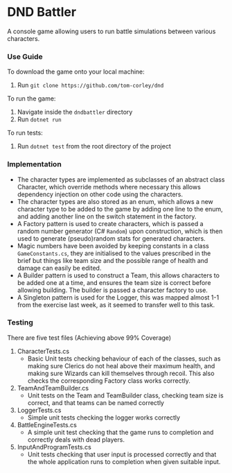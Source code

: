 # DND Battler

A console game allowing users to run battle simulations between various characters.

###  Use Guide
To download the game onto your local machine:
1. Run `git clone https://github.com/tom-corley/dnd`

To run the game:
1. Navigate inside the `dndbattler` directory
2. Run `dotnet run`

To run tests:
1. Run `dotnet test` from the root directory of the project

### Implementation

- The character types are implemented as subclasses of an abstract class Character, which override methods where necessary this allows dependency injection on other code using the characters.
- The character types are also stored as an enum, which allows a new character type to be added to the game by adding one line to the enum, and adding another line on the switch statement in the factory.
- A Factory pattern is used to create characters, which is passed a random number generator (C# `Random`) upon construction, which is then used to generate (pseudo)random stats for generated characters.
- Magic numbers have been avoided by keeping constants in a class `GameConstants.cs`, they are initialised to the values prescribed in the brief but things like team size and the possible range of health and damage can easily be edited.
- A Builder pattern is used to construct a Team, this allows characters to be added one at a time, and ensures the team size is correct before allowing building. The builder is passed a character factory to use.
- A Singleton pattern is used for the Logger, this was mapped almost 1-1 from the exercise last week, as it seemed to transfer well to this task.

### Testing

There are five test files (Achieving above 99% Coverage)
1. CharacterTests.cs
    - Basic Unit tests checking behaviour of each of the classes, such as making sure Clerics do not heal above their maximum health, and making sure Wizards can kill themselves through recoil. This also checks the corresponding Factory class works correctly.
2. TeamAndTeamBuilder.cs
    - Unit tests on the Team and TeamBuilder class, checking team size is correct, and that teams can be named correctly
3. LoggerTests.cs
    - Simple unit tests checking the logger works correctly
4. BattleEngineTests.cs
    - A simple unit test checking that the game runs to completion and correctly deals with dead players.
5. InputAndProgramTests.cs
    - Unit tests checking that user input is processed correctly and that the whole application runs to completion when given suitable input.



